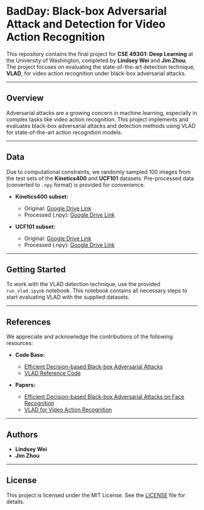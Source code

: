 # BadDay: Black-box Adversarial Attack and Detection for Video Action Recognition

This repository contains the final project for **CSE 493G1: Deep Learning** at the University of Washington, completed by **Lindsey Wei** and **Jim Zhou**. The project focuses on evaluating the state-of-the-art detection technique, **VLAD**, for video action recognition under black-box adversarial attacks.

---

## Overview

Adversarial attacks are a growing concern in machine learning, especially in complex tasks like video action recognition. This project implements and evaluates black-box adversarial attacks and detection methods using VLAD for state-of-the-art action recognition models.

---

## Data

Due to computational constraints, we randomly sampled 100 images from the test sets of the **Kinetics400** and **UCF101** datasets. Pre-processed data (converted to `.npy` format) is provided for convenience.

- **Kinetics400 subset:**
  - Original: [Google Drive Link](https://drive.google.com/drive/folders/1mhztjbBoFoWVPHS2VFMWF43VlY0JtyBL?usp=sharing)
  - Processed (.npy): [Google Drive Link](https://drive.google.com/drive/folders/1JrwHCu3I90KCJcuqefC_EBQBDNscaEil?usp=sharing)

- **UCF101 subset:**
  - Original: [Google Drive Link](https://drive.google.com/drive/folders/1UE8t98EtopowsHf0XYSxLCAn1vcYktDd?usp=sharing)
  - Processed (.npy): [Google Drive Link](https://drive.google.com/drive/folders/1Ciopnh9fkyqxKmu5OYPJxL6ivRojmsl9?usp=sharing)

---

## Getting Started

To work with the VLAD detection technique, use the provided `run_vlad.ipynb` notebook. This notebook contains all necessary steps to start evaluating VLAD with the supplied datasets.

---

## References

We appreciate and acknowledge the contributions of the following resources:

- **Code Base:**
  - [Efficient Decision-based Black-box Adversarial Attacks](https://github.com/sgmath12/efficient-decision-based-black-box-adversarial-attacks-on-face-recognition)
  - [VLAD Reference Code](https://drive.google.com/drive/folders/1Ciopnh9fkyqxKmu5OYPJxL6ivRojmsl9?usp=sharing)

- **Papers:**
  - [Efficient Decision-based Black-box Adversarial Attacks on Face Recognition](https://arxiv.org/abs/2404.10790)
  - [VLAD for Video Action Recognition](https://arxiv.org/abs/1904.04433)

---

## Authors

- **Lindsey Wei**
- **Jim Zhou**

---

## License

This project is licensed under the MIT License. See the [LICENSE](LICENSE) file for details.
